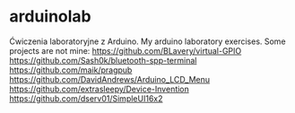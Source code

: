 # arduinolab
Ćwiczenia laboratoryjne z Arduino.
My arduino laboratory exercises.
Some projects are not mine:
https://github.com/BLavery/virtual-GPIO
https://github.com/Sash0k/bluetooth-spp-terminal
https://github.com/maik/pragpub
https://github.com/DavidAndrews/Arduino_LCD_Menu
https://github.com/extrasleepy/Device-Invention
https://github.com/dserv01/SimpleUI16x2
